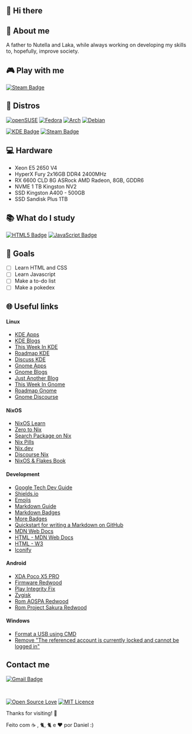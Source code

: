 ## 👋 Hi there

<!--
**danieldilorenzo/danieldilorenzo** is a ✨ _special_ ✨ repository because its `README.md` (this file) appears on your GitHub profile.

Here are some ideas to get you started:

- 🔭 I’m currently working on ...
- 🌱 I’m currently learning ...
- 👯 I’m looking to collaborate on ...
- 🤔 I’m looking for help with ...
- 💬 Ask me about ...
- 📫 How to reach me: ...
- 😄 Pronouns: ...
- ⚡ Fun fact: ...
-->

## :bearded_person: **About me**

A father to Nutella and Laka, while always working on developing my skills to, hopefully, improve society.

## :video_game: **Play with me**

[![Steam Badge](https://img.shields.io/badge/Steam-%23000000.svg?style=flat-square&logo=steam&logoColor=white&link=https://steamcommunity.com/profiles/76561198144395953/)](https://steamcommunity.com/profiles/76561198144395953/)

##  :penguin: **Distros**

[![openSUSE](https://img.shields.io/badge/openSUSE%20Tumbleweed-%2364B345?style=flat-square&logo=openSUSE&logoColor=white&link=https://get.opensuse.org/tumbleweed/)](https://get.opensuse.org/tumbleweed/)
[![Fedora](https://img.shields.io/badge/Fedora-294172?style=flat-square&logo=fedora&logoColor=white&link=https://fedoraproject.org/)](https://fedoraproject.org/)
[![Arch](https://img.shields.io/badge/Arch%20Linux-1793D1?logo=arch-linux&logoColor=fff&style=flat-square&link=https://archlinux.org)](https://archlinux.org/)
[![Debian](https://img.shields.io/badge/Debian-D70A53?style=flat-square&logo=debian&logoColor=white&link=debian.org)](https://debian.org)
<!--[![NixOS](https://img.shields.io/badge/NixOS-5277C3?style=flat&logo=nixos&logoColor=white&link=https://nixos.org/)](https://nixos.org/)-->

[![KDE Badge](https://img.shields.io/badge/KDE%20Plasma-1793D1?style=flat-square&logo=kde&logoColor=white&link=https://kde.org)](https://kde.org)
[![Steam Badge](https://img.shields.io/badge/GNOME-black?style=flat-square&logo=gnome&logoColor=white&link=https://gnome.org)](https://gnome.org)

## :computer: **Hardware**

- Xeon E5 2650 V4
- HyperX Fury 2x16GB DDR4 2400MHz
- RX 6600 CLD 8G ASRock AMD Radeon, 8GB, GDDR6
- NVME 1 TB Kingston NV2
- SSD Kingston A400 - 500GB
- SSD Sandisk Plus 1TB

## :books: **What do I study**

[![HTML5 Badge](https://img.shields.io/badge/HTML5-%23E34F26.svg?style=flat-square&logo=html5&logoColor=white)](https://www.origamid.com/curso/html-e-css-para-iniciantes)
[![JavaScript Badge](https://img.shields.io/badge/JavaScript-%23323330.svg??style=flat-square&logo=javascript&logoColor=%23F7DF1A&)](https://www.origamid.com/curso/javascript-completo-es6/)

## :dart: **Goals**

<!--- [ ] Install and maintain a working and functional NixOS installation for a year (_Starting at 09/07/24_) 07 de setembro -->
- [ ] Learn HTML and CSS
- [ ] Learn Javascript
- [ ] Make a to-do list
- [ ] Make a pokedex

## :globe_with_meridians: **Useful links**

#### Linux

- [KDE Apps](https://apps.kde.org/pt-br/)
- [KDE Blogs](https://blogs.kde.org/)
- [This Week In KDE](https://pointieststick.com/)
- [Roadmap KDE](https://community.kde.org/Schedules/Plasma_6)
- [Discuss KDE](https://discuss.kde.org/)
- [Gnome Apps](https://apps.gnome.org/pt-BR/)
- [Gnome Blogs](https://blogs.gnome.org/)
- [Just Another Blog](https://blogs.gnome.org/alicem/)
- [This Week In Gnome](https://thisweek.gnome.org/)
- [Roadmap Gnome](https://release.gnome.org/calendar/)
- [Gnome Discourse](https://discourse.gnome.org/)

  
#### NixOS

- [NixOS Learn](https://nixos.org/learn/)
- [Zero to Nix](https://zero-to-nix.com/)
- [Search Package on Nix](https://search.nixos.org/options)
- [Nix Pills](https://nixos.org/guides/nix-pills/)
- [Nix.dev](https://nix.dev/)
- [Discourse Nix](https://discourse.nixos.org/)
- [NixOS & Flakes Book](https://nixos-and-flakes.thiscute.world/)

#### Development

- [Google Tech Dev Guide](https://techdevguide.withgoogle.com/)
- [Shields.io](https://shields.io/badges)
- [Emojis](https://github.com/ikatyang/emoji-cheat-sheet)
- [Markdown Guide](https://www.markdownguide.org/)
- [Markdown Badges](https://github.com/Ileriayo/markdown-badges)
- [More Badges](https://github.com/henriquesebastiao/badges)
- [Quickstart for writing a Markdown on GitHub](https://docs.github.com/en/get-started/writing-on-github/getting-started-with-writing-and-formatting-on-github/quickstart-for-writing-on-github)
- [MDN Web Docs](https://developer.mozilla.org/pt-BR/)
- [HTML - MDN Web Docs](https://developer.mozilla.org/pt-BR/docs/Web/HTML)
- [HTML - W3](https://www.w3schools.com/html/)
- [Iconify](https://iconify.design/)

#### Android

- [XDA Poco X5 PRO](https://xdaforums.com/f/xiaomi-poco-x5-pro.12721/)
- [Firmware Redwood](https://xiaomifirmwareupdater.com/archive/firmware/redwood/)
- [Play Integrity Fix](https://github.com/chiteroman/PlayIntegrityFix/releases/)
- [Zygisk](https://github.com/Dr-TSNG/ZygiskNext/releases)
- [Rom AOSPA Redwood](https://sourceforge.net/projects/poco-x5-pro-roms/files/Aospa/Uvite/)
- [Rom Project Sakura Redwood](https://projectsakura.me/download/#/redwood)

#### Windows

- [Format a USB using CMD](https://www.wikihow.com/Format-a-USB-Using-Cmd)
- [Remove "The referenced account is currently locked and cannot be logged in"](https://vmserv.com.br/a-conta-referenciada-esta-atualmente-bloqueada-e-nao-pode-ser-logada/)
  
## Contact me

[![Gmail Badge](https://img.shields.io/badge/-Gmail-c14438?style=flat-square&logo=Gmail&logoColor=white&link=mailto:danieldilorenzoferreira@gmail.com)](mailto:danieldilorenzoferreira@gmail.com)

<!-- --- -->
<br>

[![Open Source Love](https://badges.frapsoft.com/os/v1/open-source.svg?v=103?style=flat-square)](https://opensource.org/) [![MIT Licence](https://badges.frapsoft.com/os/mit/mit.svg?v=103?style=flat-square)](https://opensource.org/licenses/mit-license.php)

Thanks for visiting! 👋

Feito com &#9749; , &#128008;, &#128008; e <g-emoji class="g-emoji" alias="heart" fallback-src="https://github.githubassets.com/images/icons/emoji/unicode/2764.png">❤️</g-emoji> por Daniel :)

<!--

Badge de <3 Software Livre
https://github.com/ellerbrock/open-source-badges

 -->
